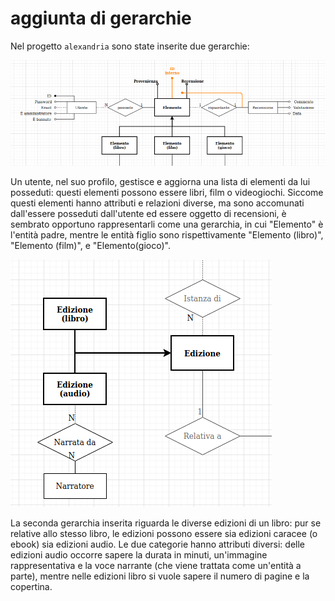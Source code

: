 # aggiunta di gerarchie



Nel progetto `alexandria` sono state inserite due gerarchie:

![](/img/Gerarchia1.png)

Un utente, nel suo profilo, gestisce e aggiorna una lista di elementi da lui posseduti: questi elementi possono essere libri, film o videogiochi. Siccome questi elementi hanno attributi e relazioni diverse, ma sono accomunati dall'essere posseduti dall'utente ed essere oggetto di recensioni, è sembrato opportuno rappresentarli come una gerarchia, in cui "Elemento" è l'entità padre, mentre le entità figlio sono rispettivamente "Elemento (libro)", "Elemento (film)", e "Elemento(gioco)".

![](/img/Gerarchia2.png)

La seconda gerarchia inserita riguarda le diverse edizioni di un libro: pur se relative allo stesso libro, le edizioni possono essere sia edizioni caracee (o ebook) sia edizioni audio. Le due categorie hanno attributi diversi: delle edizioni audio occorre sapere la durata in minuti, un'immagine rappresentativa e la voce narrante (che viene trattata come un'entità a parte), mentre nelle edizioni libro si vuole sapere il numero di pagine e la copertina.
